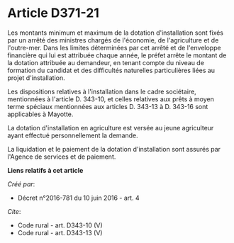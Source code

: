 # Article D371-21

Les montants minimum et maximum de la dotation d'installation sont fixés par un arrêté des ministres chargés de l'économie,
de l'agriculture et de l'outre-mer. Dans les limites déterminées par cet arrêté et de l'enveloppe financière qui lui est
attribuée chaque année, le préfet arrête le montant de la dotation attribuée au demandeur, en tenant compte du niveau de
formation du candidat et des difficultés naturelles particulières liées au projet d'installation. 

Les dispositions relatives à l'installation dans le cadre sociétaire, mentionnées à l'article D. 343-10, et celles relatives
aux prêts à moyen terme spéciaux mentionnées aux articles D. 343-13 à D. 343-16 sont applicables à Mayotte. 

La dotation d'installation en agriculture est versée au jeune agriculteur ayant effectué personnellement la demande. 

La liquidation et le paiement de la dotation d'installation sont assurés par l'Agence de services et de paiement.

**Liens relatifs à cet article**

_Créé par_:

  - Décret n°2016-781 du 10 juin 2016 - art. 4

_Cite_:

  - Code rural - art. D343-10 (V)
  - Code rural - art. D343-13 (V)
